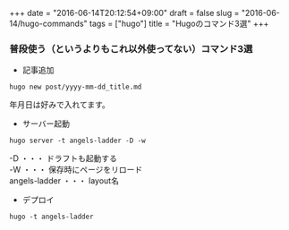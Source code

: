 +++
date = "2016-06-14T20:12:54+09:00"
draft = false
slug = "2016-06-14/hugo-commands"
tags = ["hugo"]
title = "Hugoのコマンド3選"
+++

### 普段使う（というよりもこれ以外使ってない）コマンド3選

* 記事追加<br>

```
hugo new post/yyyy-mm-dd_title.md
```

年月日は好みで入れてます。<br>

* サーバー起動<br>

```
hugo server -t angels-ladder -D -w
```

-D ・・・ ドラフトも起動する<br>
-W ・・・ 保存時にページをリロード<br>
angels-ladder ・・・ layout名


* デプロイ

```
hugo -t angels-ladder
```

